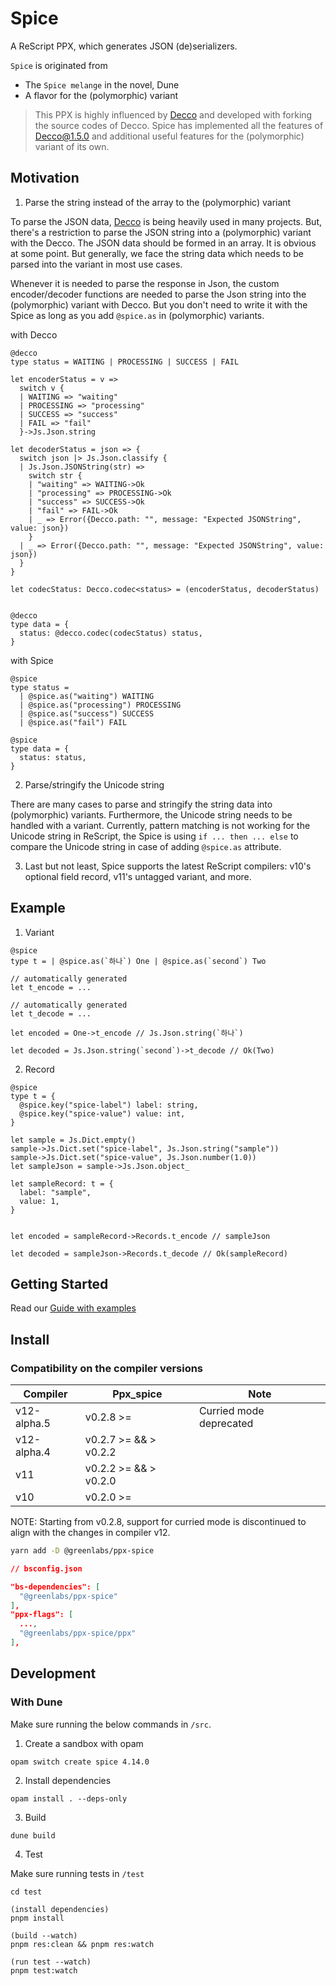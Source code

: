 # Spice

A ReScript PPX, which generates JSON (de)serializers.

`Spice` is originated from

- The `Spice melange` in the novel, Dune
- A flavor for the (polymorphic) variant

> This PPX is highly influenced by [Decco](https://github.com/reasonml-labs/decco) and developed with forking the source codes of Decco. Spice has implemented all the features of Decco@1.5.0 and additional useful features for the (polymorphic) variant of its own.

## Motivation

1. Parse the string instead of the array to the (polymorphic) variant

To parse the JSON data, [Decco](https://github.com/reasonml-labs/decco) is being heavily used in many projects. But, there's a restriction to parse the JSON string into a (polymorphic) variant with the Decco. The JSON data should be formed in an array. It is obvious at some point. But generally, we face the string data which needs to be parsed into the variant in most use cases.

Whenever it is needed to parse the response in Json, the custom encoder/decoder functions are needed to parse the Json string into the (polymorphic) variant with Decco. But you don't need to write it with the Spice as long as you add `@spice.as` in (polymorphic) variants.

with Decco

```rescript
@decco
type status = WAITING | PROCESSING | SUCCESS | FAIL

let encoderStatus = v =>
  switch v {
  | WAITING => "waiting"
  | PROCESSING => "processing"
  | SUCCESS => "success"
  | FAIL => "fail"
  }->Js.Json.string

let decoderStatus = json => {
  switch json |> Js.Json.classify {
  | Js.Json.JSONString(str) =>
    switch str {
    | "waiting" => WAITING->Ok
    | "processing" => PROCESSING->Ok
    | "success" => SUCCESS->Ok
    | "fail" => FAIL->Ok
    | _ => Error({Decco.path: "", message: "Expected JSONString", value: json})
    }
  | _ => Error({Decco.path: "", message: "Expected JSONString", value: json})
  }
}

let codecStatus: Decco.codec<status> = (encoderStatus, decoderStatus)


@decco
type data = {
  status: @decco.codec(codecStatus) status,
}
```

with Spice

```rescript
@spice
type status =
  | @spice.as("waiting") WAITING
  | @spice.as("processing") PROCESSING
  | @spice.as("success") SUCCESS
  | @spice.as("fail") FAIL

@spice
type data = {
  status: status,
}
```

2. Parse/stringify the Unicode string

There are many cases to parse and stringify the string data into (polymorphic) variants. Furthermore, the Unicode string needs to be handled with a variant. Currently, pattern matching is not working for the Unicode string in ReScript, the Spice is using `if ... then ... else` to compare the Unicode string in case of adding `@spice.as` attribute.

3. Last but not least, Spice supports the latest ReScript compilers: v10's optional field record, v11's untagged variant, and more.

## Example

1. Variant

```rescript
@spice
type t = | @spice.as(`하나`) One | @spice.as(`second`) Two

// automatically generated
let t_encode = ...

// automatically generated
let t_decode = ...

let encoded = One->t_encode // Js.Json.string(`하나`)

let decoded = Js.Json.string(`second`)->t_decode // Ok(Two)
```

2. Record

```rescript
@spice
type t = {
  @spice.key("spice-label") label: string,
  @spice.key("spice-value") value: int,
}

let sample = Js.Dict.empty()
sample->Js.Dict.set("spice-label", Js.Json.string("sample"))
sample->Js.Dict.set("spice-value", Js.Json.number(1.0))
let sampleJson = sample->Js.Json.object_

let sampleRecord: t = {
  label: "sample",
  value: 1,
}


let encoded = sampleRecord->Records.t_encode // sampleJson

let decoded = sampleJson->Records.t_decode // Ok(sampleRecord)
```

## Getting Started

Read our [Guide with examples](docs/GUIDE.md)

## Install

### Compatibility on the compiler versions

| Compiler         | Ppx_spice                    | Note                    |
| ---------------- | ---------------------------- |-------------------------|
| v12-alpha.5      | v0.2.8 >=                    | Curried mode deprecated |
| v12-alpha.4      | v0.2.7 >= && > v0.2.2        |                         |
| v11              | v0.2.2 >= && > v0.2.0        |                         |
| v10              | v0.2.0 >=                    |                         |

NOTE: Starting from v0.2.8, support for curried mode is discontinued to align with the changes in compiler v12.

```sh
yarn add -D @greenlabs/ppx-spice
```

```json
// bsconfig.json

"bs-dependencies": [
  "@greenlabs/ppx-spice"
],
"ppx-flags": [
  ...,
  "@greenlabs/ppx-spice/ppx"
],
```

## Development

### With Dune

Make sure running the below commands in `/src`.

1. Create a sandbox with opam

```
opam switch create spice 4.14.0
```

2. Install dependencies

```
opam install . --deps-only
```

3. Build

```
dune build
```

4. Test

Make sure running tests in `/test`

```
cd test

(install dependencies)
pnpm install

(build --watch)
pnpm res:clean && pnpm res:watch

(run test --watch)
pnpm test:watch
```
